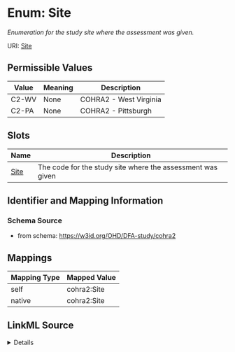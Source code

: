 # Enum: Site 




_Enumeration for the study site where the assessment was given._



URI: [Site](Site.md)

## Permissible Values

| Value | Meaning | Description |
| --- | --- | --- |
| C2-WV | None | COHRA2 - West Virginia |
| C2-PA | None | COHRA2 - Pittsburgh |




## Slots

| Name | Description |
| ---  | --- |
| [Site](Site.md) | The code for the study site where the assessment was given |






## Identifier and Mapping Information







### Schema Source


* from schema: https://w3id.org/OHD/DFA-study/cohra2




## Mappings

| Mapping Type | Mapped Value |
| ---  | ---  |
| self | cohra2:Site |
| native | cohra2:Site |




## LinkML Source

<details>
```yaml
name: Site
description: Enumeration for the study site where the assessment was given.
from_schema: https://w3id.org/OHD/DFA-study/cohra2
rank: 1000
permissible_values:
  C2-WV:
    text: C2-WV
    description: COHRA2 - West Virginia
  C2-PA:
    text: C2-PA
    description: COHRA2 - Pittsburgh

```
</details>
